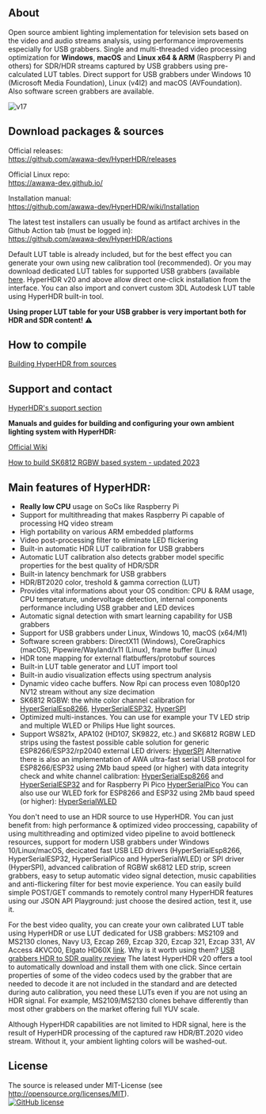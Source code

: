 ## About 

Open source ambient lighting implementation for television sets based on the video and audio streams analysis, using performance improvements especially for USB grabbers. Single and multi-threaded video processing optimization for **Windows**, **macOS** and **Linux x64 & ARM** (Raspberry Pi and others) for SDR/HDR streams captured by USB grabbers using pre-calculated LUT tables. Direct support for USB grabbers under Windows 10 (Microsoft Media Foundation), Linux (v4l2) and macOS (AVFoundation). Also software screen grabbers are available.  
  
![v17](https://user-images.githubusercontent.com/69086569/131157173-cae41f0e-d5c3-413c-ba6b-041e8bfc0017.png)
  
## Download packages & sources

Official releases:  
https://github.com/awawa-dev/HyperHDR/releases

Official Linux repo:    
https://awawa-dev.github.io/

Installation manual:  
https://github.com/awawa-dev/HyperHDR/wiki/Installation

The latest test installers can usually be found as artifact archives in the Github Action tab (must be logged in):  
https://github.com/awawa-dev/HyperHDR/actions

Default LUT table is already included, but for the best effect you can generate your own using new calibration tool (recommended). Or you may download dedicated LUT tables for supported USB grabbers (available [here](https://www.hyperhdr.eu/2022/04/usb-grabbers-hdr-to-sdr-quality-test.html#chapter4). HyperHDR v20 and above allow direct one-click installation from the interface. You can also import and convert custom 3DL Autodesk LUT table using HyperHDR built-in tool. 

**Using proper LUT table for your USB grabber is very important both for HDR and SDR content!** :warning: 

## How to compile

[Building HyperHDR from sources](https://github.com/awawa-dev/HyperHDR/wiki/Compiling-HyperHDR)
  
## Support and contact

[HyperHDR's support section](https://github.com/awawa-dev/HyperHDR/discussions)
  
**Manuals and guides for building and configuring your own ambient lighting system with HyperHDR:**

[Official Wiki](https://github.com/awawa-dev/HyperHDR/wiki)  
  
[How to build SK6812 RGBW based system - updated 2023](https://www.hyperhdr.eu/2023/02/ultimate-guide-on-how-to-build-led.html)
  
## Main features of HyperHDR:

* **Really low CPU** usage on SoCs like Raspberry Pi
* Support for multithreading that makes Raspberry Pi capable of processing HQ video stream
* High portability on various ARM embedded platforms
* Video post-processing filter to eliminate LED flickering
* Built-in automatic HDR LUT calibration for USB grabbers
* Automatic LUT calibration also detects grabber model specific properties for the best quality of HDR/SDR
* Built-in latency benchmark for USB grabbers
* HDR/BT2020 color, treshold & gamma correction (LUT)
* Provides vital informations about your OS condition: CPU & RAM usage, CPU temperature, undervoltage detection, internal components performance including USB grabber and LED devices
* Automatic signal detection with smart learning capability for USB grabbers
* Support for USB grabbers under Linux, Windows 10, macOS (x64/M1)
* Software screen grabbers: DirectX11 (Windows), CoreGraphics (macOS), Pipewire/Wayland/x11 (Linux), frame buffer (Linux)
* HDR tone mapping for external flatbuffers/protobuf sources
* Built-in LUT table generator and LUT import tool
* Built-in audio visualization effects using spectrum analysis
* Dynamic video cache buffers. Now Rpi can process even 1080p120 NV12 stream without any size decimation
* SK6812 RGBW: the white color channel calibration for [HyperSerialEsp8266](https://github.com/awawa-dev/HyperSerialEsp8266), [HyperSerialESP32](https://github.com/awawa-dev/HyperSerialESP32), [HyperSPI](https://github.com/awawa-dev/HyperSPI)
* Optimized multi-instances. You can use for example your TV LED strip and multiple WLED or Philips Hue light sources.
* Support WS821x, APA102 (HD107, SK9822, etc.) and SK6812 RGBW LED strips using the fastest possible cable solution for generic ESP8266/ESP32/rp2040 external LED drivers: [HyperSPI](https://github.com/awawa-dev/HyperSPI) Alternative there is also an implementation of AWA ultra-fast serial USB protocol for ESP8266/ESP32 using 2Mb baud speed (or higher) with data integrity check and white channel calibration: [HyperSerialEsp8266](https://github.com/awawa-dev/HyperSerialEsp8266) and [HyperSerialESP32](https://github.com/awawa-dev/HyperSerialESP32) and for Raspberry Pi Pico [HyperSerialPico](https://github.com/awawa-dev/HyperSerialPico) You can also use our WLED fork for ESP8266 and ESP32 using 2Mb baud speed (or higher): [HyperSerialWLED](https://github.com/awawa-dev/HyperSerialWLED)

You don't need to use an HDR source to use HyperHDR. You can just benefit from: high performance & optimized video proccessing, capability of using multithreading and optimized video pipeline to avoid bottleneck resources, support for modern USB grabbers under Windows 10/Linux/macOS, decicated fast USB LED drivers (HyperSerialEsp8266, HyperSerialESP32, HyperSerialPico and HyperSerialWLED) or SPI driver (HyperSPI), advanced calibration of RGBW sk6812 LED strip, screen grabbers, easy to setup automatic video signal detection, music capabilities and anti-flickering filter for best movie experience. You can easily build simple POST/GET commands to remotely control many HyperHDR features using our JSON API Playground: just choose the desired action, test it, use it.

For the best video quality, you can create your own calibrated LUT table using HyperHDR or use LUT dedicated for USB grabbers: MS2109 and MS2130 clones, Navy U3, Ezcap 269, Ezcap 320, Ezcap 321, Ezcap 331, AV Access 4KVC00, Elgato HD60X [link](https://www.hyperhdr.eu/2022/04/usb-grabbers-hdr-to-sdr-quality-test.html#chapter4). Why is it worth using them? [USB grabbers HDR to SDR quality review](https://www.hyperhdr.eu/2022/04/usb-grabbers-hdr-to-sdr-quality-test.html) The latest HyperHDR v20 offers a tool to automatically download and install them with one click. Since certain properties of some of the video codecs used by the grabber that are needed to decode it are not included in the standard and are detected during auto calibration, you need these LUTs even if you are not using an HDR signal. For example, MS2109/MS2130 clones behave differently than most other grabbers on the market offering full YUV scale.

Although HyperHDR capabilities are not limited to HDR signal, here is the result of HyperHDR processing of the captured raw HDR/BT.2020 video stream. Without it, your ambient lighting colors will be washed-out.  


## License
  
The source is released under MIT-License (see http://opensource.org/licenses/MIT).  
[![GitHub license](https://img.shields.io/badge/License-MIT-yellow.svg)](https://raw.githubusercontent.com/awawa-dev/HyperHDR/master/LICENSE)
